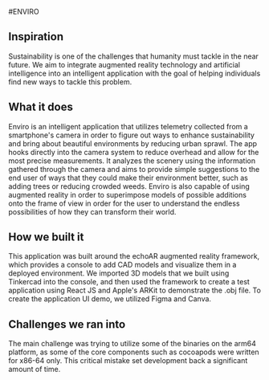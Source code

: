 #ENVIRO


## Inspiration

Sustainability is one of the challenges that humanity must tackle in the near future. We aim to integrate augmented reality technology and artificial intelligence into an intelligent application with the goal of helping individuals find new ways to tackle this problem. 

## What it does

Enviro is an intelligent application that utilizes telemetry collected from a smartphone's camera in order to figure out ways to enhance sustainability and bring about beautiful environments by reducing urban sprawl. The app hooks directly into the camera system to reduce overhead and allow for the most precise measurements. It analyzes the scenery using the information gathered through the camera and aims to provide simple suggestions to the end user of ways that they could make their environment better, such as adding trees or reducing crowded weeds. Enviro is also capable of using augmented reality in order to superimpose models of possible additions onto the frame of view in order for the user to understand the endless possibilities of how they can transform their world.

## How we built it

This application was built around the echoAR augmented reality framework, which provides a console to add CAD models and visualize them in a deployed environment. We imported 3D models that we built using Tinkercad into the console, and then used the framework to create a test application using React JS and Apple's ARKit to demonstrate the .obj file. To create the application UI demo, we utilized Figma and Canva.

## Challenges we ran into

The main challenge was trying to utilize some of the binaries on the arm64 platform, as some of the core components such as cocoapods were written for x86-64 only. This critical mistake set development back a significant amount of time. 
